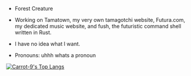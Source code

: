 - Forest Creature

- Working on Tamatown, my very own tamagotchi website, Futura.com, my dedicated music website, and fush, the futuristic command shell written in Rust.

- I have no idea what I want.
  
- Pronouns: uhhh whats a pronoun

 [![Carrot-9's Top Langs](https://github-readme-stats.vercel.app/api/top-langs/?username=Carrot-9&layout=pie)](https://github.com/Carrot-9/github-readme-stats)
